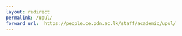 ```yaml
---
layout: redirect
permalink: /upul/
forward_url:  https://people.ce.pdn.ac.lk/staff/academic/upul/
---
```

